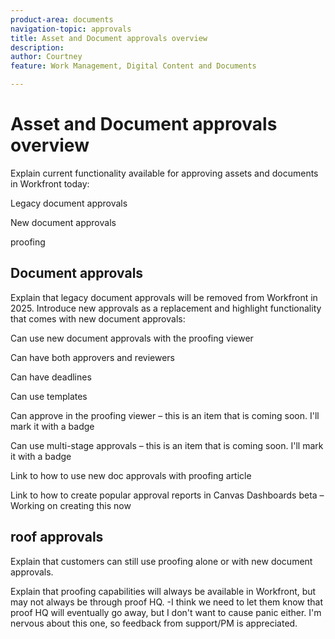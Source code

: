 ```yaml
---
product-area: documents
navigation-topic: approvals
title: Asset and Document approvals overview
description: 
author: Courtney
feature: Work Management, Digital Content and Documents

---
```


# Asset and Document approvals overview 

Explain current functionality available for approving assets and documents in Workfront today: 

Legacy document approvals 

New document approvals 

proofing 

 

## Document approvals 

Explain that legacy document approvals will be removed from Workfront in 2025. Introduce new approvals as a replacement and highlight functionality that comes with new document approvals: 

Can use new document approvals with the proofing viewer 

Can have both approvers and reviewers 

Can have deadlines 

Can use templates 

Can approve in the proofing viewer – this is an item that is coming soon. I'll mark it with a badge 

Can use multi-stage approvals – this is an item that is coming soon. I'll mark it with a badge 

 

Link to how to use new doc approvals with proofing article 

Link to how to create popular approval reports in Canvas Dashboards beta – Working on creating this now 

 

## roof approvals 

Explain that customers can still use proofing alone or with new document approvals. 

Explain that proofing capabilities will always be available in Workfront, but may not always be through proof HQ. -I think we need to let them know that proof HQ will eventually go away, but I don't want to cause panic either. I'm nervous about this one, so feedback from support/PM is appreciated. 

 